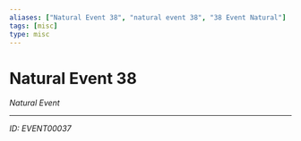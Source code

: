 ```yaml
---
aliases: ["Natural Event 38", "natural event 38", "38 Event Natural"]
tags: [misc]
type: misc
---
```


# Natural Event 38

*Natural Event*

---
*ID: EVENT00037*